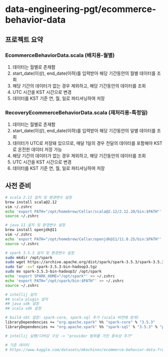 # data-engineering-pgt/ecommerce-behavior-data
## 프로젝트 요약
### EcommerceBehaviorData.scala (배치용-월별)
1. 데이터는 월별로 존재함
2. start_date(이상), end_date(이하)를 입력받아 해당 기간동안의 월별 데이터를 조회
3. 해당 기간의 데이터가 없는 경우 제외하고, 해당 기간동안의 데이터를 조회
4. UTC 시간을 KST 시간으로 변경
5. 데이터를 KST 기준 연, 월, 일로 파티셔닝하여 저장
### RecoveryEcommerceBehaviorData.scala (재처리용-특정일)
1. 데이터는 월별로 존재함
2. start_date(이상), end_date(이하)를 입력받아 해당 기간동안의 일별 데이터를 조회
3. 데이터가 UTC로 저장돼 있으므로, 매달 1일의 경우 전달의 데이터를 포함해야 KST로 온전한 데이터 저장 가능
4. 해당 기간의 데이터가 없는 경우 제외하고, 해당 기간동안의 데이터를 조회
5. UTC 시간을 KST 시간으로 변경
6. 데이터를 KST 기준 연, 월, 일로 파티셔닝하여 저장

## 사전 준비
```bash
# scala 2.12 설치 및 환경변수 설정
brew install scala@2.12
vim ~/.zshrc
echo 'export PATH="/opt/homebrew/Cellar/scala@2.12/2.12.20/bin:$PATH"' >> ~/.zshrc
source ~/.zshrc

# java 11 설치 및 환경변수 설정
brew install openjdk@11
vim ~/.zshrc
echo 'export PATH="/opt/homebrew/Cellar/openjdk@11/11.0.25/bin:$PATH"' >> ~/.zshrc
source ~/.zshrc

# spark 3.5.3 설치 및 환경변수 설정
sudo mkdir /opt/spark
sudo wget https://archive.apache.org/dist/spark/spark-3.5.3/spark-3.5.3-bin-hadoop3.tgz
sudo tar -xvf spark-3.5.3-bin-hadoop3.tgz
sudo mv spark-3.5.3-bin-hadoop3/ /opt/spark
echo 'export SPARK_HOME="/opt/spark"' >> ~/.zshrc
echo 'export PATH="/opt/spark/bin:$PATH"' >> ~/.zshrc
source ~/.zshrc

# intellij 설치
## scala plugin 설치
## java sdk 설정
## scala sdk 설정

# build-sbt 설정: spark-core, spark-sql 추가 (scala 버전에 맞게)
libraryDependencies += "org.apache.spark" %% "spark-core" % "3.5.3"
libraryDependencies += "org.apache.spark" %% "spark-sql" % "3.5.3" % "provided"

# intellij 실행/디버깅 구성 -> "providor 범위를 가진 종속성 추가" 

# 기준 데이터
# https://www.kaggle.com/datasets/mkechinov/ecommerce-behavior-data-from-multi-category-store
```
